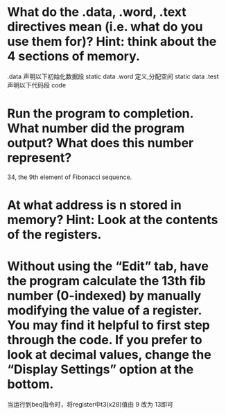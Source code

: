 # What do the .data, .word, .text directives mean (i.e. what do you use them for)? Hint: think about the 4 sections of memory.

.data 声明以下初始化数据段 static data
.word 定义,分配空间 static data
.test 声明以下代码段 code

# Run the program to completion. What number did the program output? What does this number represent?

34, the 9th element of Fibonacci sequence.

# At what address is n stored in memory? Hint: Look at the contents of the registers.



# Without using the “Edit” tab, have the program calculate the 13th fib number (0-indexed) by manually modifying the value of a register. You may find it helpful to first step through the code. If you prefer to look at decimal values, change the “Display Settings” option at the bottom.

当运行到beq指令时，将register中t3(x28)值由 9 改为 13即可